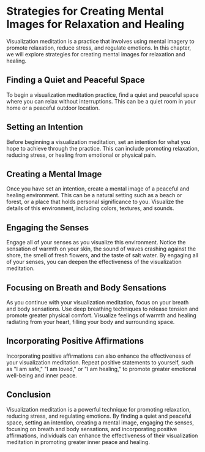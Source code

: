 Strategies for Creating Mental Images for Relaxation and Healing
=====================================================================================================

Visualization meditation is a practice that involves using mental imagery to promote relaxation, reduce stress, and regulate emotions. In this chapter, we will explore strategies for creating mental images for relaxation and healing.

Finding a Quiet and Peaceful Space
----------------------------------

To begin a visualization meditation practice, find a quiet and peaceful space where you can relax without interruptions. This can be a quiet room in your home or a peaceful outdoor location.

Setting an Intention
--------------------

Before beginning a visualization meditation, set an intention for what you hope to achieve through the practice. This can include promoting relaxation, reducing stress, or healing from emotional or physical pain.

Creating a Mental Image
-----------------------

Once you have set an intention, create a mental image of a peaceful and healing environment. This can be a natural setting such as a beach or forest, or a place that holds personal significance to you. Visualize the details of this environment, including colors, textures, and sounds.

Engaging the Senses
-------------------

Engage all of your senses as you visualize this environment. Notice the sensation of warmth on your skin, the sound of waves crashing against the shore, the smell of fresh flowers, and the taste of salt water. By engaging all of your senses, you can deepen the effectiveness of the visualization meditation.

Focusing on Breath and Body Sensations
--------------------------------------

As you continue with your visualization meditation, focus on your breath and body sensations. Use deep breathing techniques to release tension and promote greater physical comfort. Visualize feelings of warmth and healing radiating from your heart, filling your body and surrounding space.

Incorporating Positive Affirmations
-----------------------------------

Incorporating positive affirmations can also enhance the effectiveness of your visualization meditation. Repeat positive statements to yourself, such as "I am safe," "I am loved," or "I am healing," to promote greater emotional well-being and inner peace.

Conclusion
----------

Visualization meditation is a powerful technique for promoting relaxation, reducing stress, and regulating emotions. By finding a quiet and peaceful space, setting an intention, creating a mental image, engaging the senses, focusing on breath and body sensations, and incorporating positive affirmations, individuals can enhance the effectiveness of their visualization meditation in promoting greater inner peace and healing.
